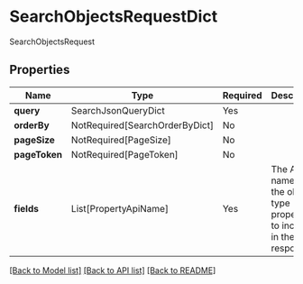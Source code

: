 # SearchObjectsRequestDict

SearchObjectsRequest

## Properties
| Name | Type | Required | Description |
| ------------ | ------------- | ------------- | ------------- |
**query** | SearchJsonQueryDict | Yes |  |
**orderBy** | NotRequired[SearchOrderByDict] | No |  |
**pageSize** | NotRequired[PageSize] | No |  |
**pageToken** | NotRequired[PageToken] | No |  |
**fields** | List[PropertyApiName] | Yes | The API names of the object type properties to include in the response.  |


[[Back to Model list]](../../README.md#documentation-for-models) [[Back to API list]](../../README.md#documentation-for-api-endpoints) [[Back to README]](../../README.md)
